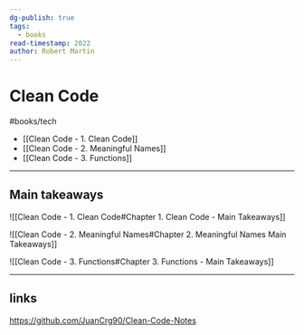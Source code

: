 ```yaml
---
dg-publish: true
tags:
  - books
read-timestamp: 2022
author: Robert Martin
---
```


# Clean Code

#books/tech 


- [[Clean Code - 1. Clean Code]]
- [[Clean Code - 2. Meaningful Names]]
- [[Clean Code - 3. Functions]]

---

## Main takeaways

![[Clean Code - 1. Clean Code#Chapter 1. Clean Code - Main Takeaways]]


![[Clean Code - 2. Meaningful Names#Chapter 2. Meaningful Names Main Takeaways]]


![[Clean Code - 3. Functions#Chapter 3. Functions - Main Takeaways]]

---

## links

https://github.com/JuanCrg90/Clean-Code-Notes
